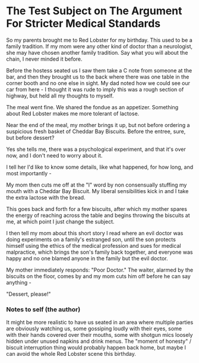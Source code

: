 # The Test Subject on The Argument For Stricter Medical Standards

So my parents brought me to Red Lobster for my birthday. This used to be a family tradition. If my mom were any other kind of doctor than a neurologist, she may have chosen another family tradition. Say what you will about the chain, I never minded it before.

Before the hostess seated us I saw them take a C note from someone at the bar, and then they brought us to the back where there was one table in the corner booth and no one else in sight. My dad noted how we could see our car from here - I thought it was rude to imply this was a rough section of highway, but held all my thoughts to myself.

The meal went fine. We shared the fondue as an appetizer. Something about Red Lobster makes me more tolerant of lactose.

Near the end of the meal, my mother brings it up, but not before ordering a suspicious fresh basket of Cheddar Bay Biscuits. Before the entree, sure, but before dessert?

Yes she tells me, there was a psychological experiment, and that it's over now, and I don't need to worry about it.

I tell her I'd like to know some details, like what happened, for how long, and most importantly -

My mom then cuts me off at the "I" word by non consensually stuffing my mouth with a Cheddar Bay Biscuit. My liberal sensibilities kick in and I take the extra lactose with the bread.

This goes back and forth for a few biscuits, after which my mother spares the energy of reaching across the table and begins throwing the biscuits at me, at which point I just change the subject.

I then tell my mom about this short story I read where an evil doctor was doing experiments on a family's estranged son, until the son protects himself using the ethics of the medical profession and sues for medical malpractice, which brings the son's family back together, and everyone was happy and no one blamed anyone in the family but the evil doctor.

My mother immediately responds: "Poor Doctor." The waiter, alarmed by the biscuits on the floor, comes by and my mom cuts him off before he can say anything -

"Dessert, please!"


### Notes to self (the author)

It might be more realistic to have us seated in an area where multiple parties are obviously watching us, some gossiping loudly with their eyes, some with their hands covered over their mouths, some with shotgun mics loosely hidden under unused napkins and drink menus. The "moment of honesty" / biscuit interruption thing would probably happen back home, but maybe I can avoid the whole Red Lobster scene this birthday.
